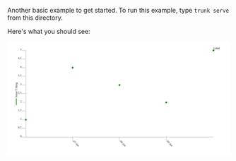 Another basic example to get started. To run this example, type `trunk serve` from this directory.

Here's what you should see:

![Sample chart](../../images/scatter-plot.png "A scatter plot")
